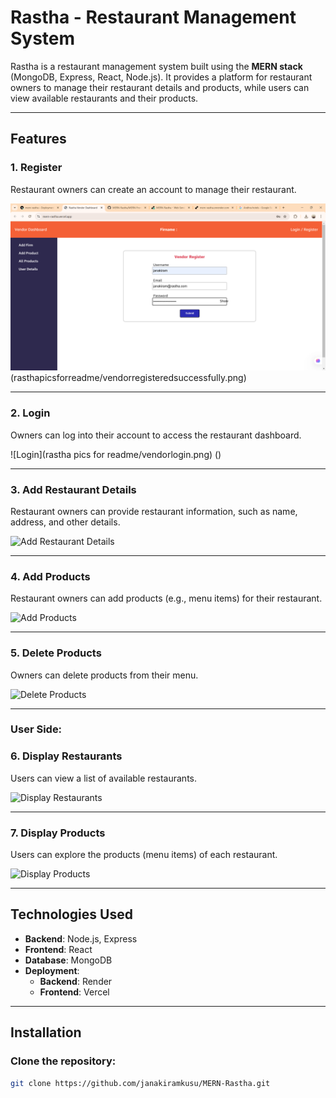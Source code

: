 # Rastha - Restaurant Management System

Rastha is a restaurant management system built using the **MERN stack** (MongoDB, Express, React, Node.js). It provides a platform for restaurant owners to manage their restaurant details and products, while users can view available restaurants and their products.

---

## Features

### 1. **Register**
Restaurant owners can create an account to manage their restaurant.

![Register](rastha-pics-for-readme/vendorregister.png) (rasthapicsforreadme/vendorregisteredsuccessfully.png)

---

### 2. **Login**
Owners can log into their account to access the restaurant dashboard.

![Login](rastha pics for readme/vendorlogin.png) ()

---

### 3. **Add Restaurant Details**
Restaurant owners can provide restaurant information, such as name, address, and other details.

![Add Restaurant Details](url-to-your-image)

---

### 4. **Add Products**
Restaurant owners can add products (e.g., menu items) for their restaurant.

![Add Products](url-to-your-image)

---

### 5. **Delete Products**
Owners can delete products from their menu.

![Delete Products](url-to-your-image)

---

### User Side:

### 6. **Display Restaurants**
Users can view a list of available restaurants.

![Display Restaurants](url-to-your-image)

---

### 7. **Display Products**
Users can explore the products (menu items) of each restaurant.

![Display Products](url-to-your-image)

---

## Technologies Used

- **Backend**: Node.js, Express
- **Frontend**: React
- **Database**: MongoDB
- **Deployment**:
  - **Backend**: Render
  - **Frontend**: Vercel

---

## Installation

### Clone the repository:

```bash
git clone https://github.com/janakiramkusu/MERN-Rastha.git
